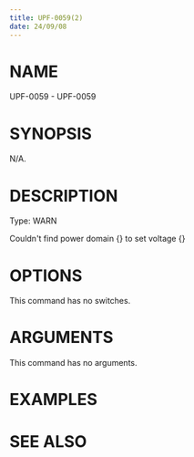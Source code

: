 ```yaml
---
title: UPF-0059(2)
date: 24/09/08
---
```


# NAME

UPF-0059 - UPF-0059

# SYNOPSIS

N/A.

# DESCRIPTION

Type: WARN

Couldn't find power domain {} to set voltage {}

# OPTIONS

This command has no switches.

# ARGUMENTS

This command has no arguments.

# EXAMPLES

# SEE ALSO
